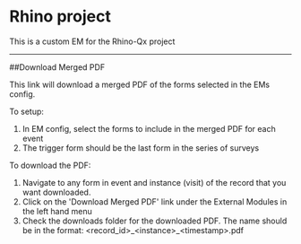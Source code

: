 # Rhino project

This is a custom EM for the Rhino-Qx project

-----

##Download Merged PDF

This link will download a merged PDF of the forms selected in the EMs config.

To setup:
1. In EM config, select the forms to include in the merged PDF for each event
2. The trigger form should be the last form in the series of surveys

To download the PDF:
1. Navigate to any form in event and instance (visit) of the record that you want downloaded.
2. Click on the 'Download Merged PDF' link under the External Modules in the left hand menu
3. Check the downloads folder for the downloaded PDF. The name should be in the format: 
    <record_id>\_\<instance>\_\<timestamp>.pdf 
 
